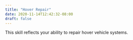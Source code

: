 ```yaml
---
title: "Hover Repair"
date: 2020-11-14T12:42:32-08:00
draft: false
---
```

This skill reflects your ability to repair hover vehicle systems.
